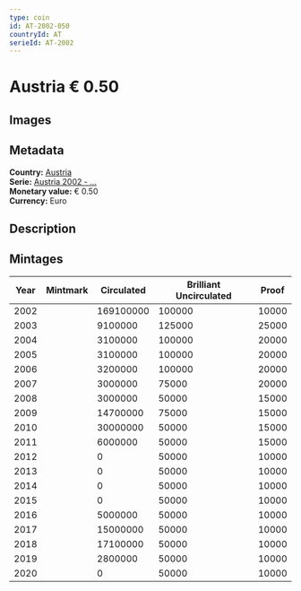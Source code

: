 ```yaml
---
type: coin
id: AT-2002-050
countryId: AT
serieId: AT-2002
---
```


# Austria € 0.50

## Images


## Metadata

**Country:** [Austria](../index.md)\
**Serie:** [Austria 2002 - ...](index.md)\
**Monetary value:** € 0.50\
**Currency:** Euro

## Description


## Mintages

| Year | Mintmark | Circulated | Brilliant Uncirculated | Proof |
| ---- | -------- | ---------- | ---------------------- | ----- |
| 2002 |  | 169100000| 100000 | 10000 |
| 2003 |  | 9100000| 125000 | 25000 |
| 2004 |  | 3100000| 100000 | 20000 |
| 2005 |  | 3100000| 100000 | 20000 |
| 2006 |  | 3200000| 100000 | 20000 |
| 2007 |  | 3000000| 75000 | 20000 |
| 2008 |  | 3000000| 50000 | 15000 |
| 2009 |  | 14700000| 75000 | 15000 |
| 2010 |  | 30000000| 50000 | 15000 |
| 2011 |  | 6000000| 50000 | 15000 |
| 2012 |  | 0| 50000 | 10000 |
| 2013 |  | 0| 50000 | 10000 |
| 2014 |  | 0| 50000 | 10000 |
| 2015 |  | 0| 50000 | 10000 |
| 2016 |  | 5000000| 50000 | 10000 |
| 2017 |  | 15000000| 50000 | 10000 |
| 2018 |  | 17100000| 50000 | 10000 |
| 2019 |  | 2800000| 50000 | 10000 |
| 2020 |  | 0| 50000 | 10000 |
